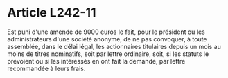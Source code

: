 # Article L242-11

Est puni d'une amende de 9000 euros le fait, pour le président ou les administrateurs d'une société anonyme, de ne pas convoquer, à toute assemblée, dans le délai légal, les actionnaires titulaires depuis un mois au moins de titres nominatifs, soit par lettre ordinaire, soit, si les statuts le prévoient ou si les intéressés en ont fait la demande, par lettre recommandée à leurs frais.